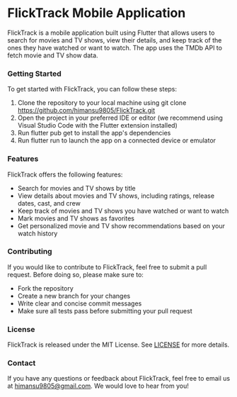 # FlickTrack Mobile Application

FlickTrack is a mobile application built using Flutter that allows users to search for movies and TV shows, view their details, and keep track of the ones they have watched or want to watch. The app uses the TMDb API to fetch movie and TV show data.

### Getting Started

To get started with FlickTrack, you can follow these steps:

1. Clone the repository to your local machine using git clone https://github.com/himansu9805/FlickTrack.git
2. Open the project in your preferred IDE or editor (we recommend using Visual Studio Code with the Flutter extension installed)
3. Run flutter pub get to install the app's dependencies
4. Run flutter run to launch the app on a connected device or emulator

### Features

FlickTrack offers the following features:

- Search for movies and TV shows by title
- View details about movies and TV shows, including ratings, release dates, cast, and crew
- Keep track of movies and TV shows you have watched or want to watch
- Mark movies and TV shows as favorites
- Get personalized movie and TV show recommendations based on your watch history

### Contributing

If you would like to contribute to FlickTrack, feel free to submit a pull request. Before doing so, please make sure to:

- Fork the repository
- Create a new branch for your changes
- Write clear and concise commit messages
- Make sure all tests pass before submitting your pull request

### License

FlickTrack is released under the MIT License. See [LICENSE](/himansu9805/FlickTrack/LICENSE) for more details.

### Contact

If you have any questions or feedback about FlickTrack, feel free to email us at [himansu9805@gmail.com](mailto:himansu9805@gmail.com). We would love to hear from you!
